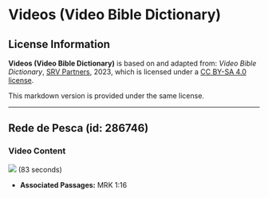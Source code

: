 # Videos (Video Bible Dictionary)

## License Information

**Videos (Video Bible Dictionary)** is based on and adapted from: _Video Bible Dictionary_, [SRV Partners](https://srvpartners.org/home/), 2023, which is licensed under a [CC BY-SA 4.0 license](https://creativecommons.org/licenses/by-sa/4.0/legalcode.en).

This markdown version is provided under the same license.



--------------------------------

## Rede de Pesca (id: 286746)

### Video Content

[![](https://cdn.aquifer.bible/aquifer-content/resources/VideoBibleDictionary/Thumbnails/FishingNet.jpg)](https://cdn.aquifer.bible/aquifer-content/resources/VideoBibleDictionary/ENG/FishingNet.mp4) (83 seconds)

* **Associated Passages:** MRK 1:16

